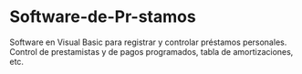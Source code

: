 # Software-de-Pr-stamos
Software en Visual Basic para registrar y controlar préstamos personales. Control de prestamistas y de pagos programados, tabla de amortizaciones, etc.
